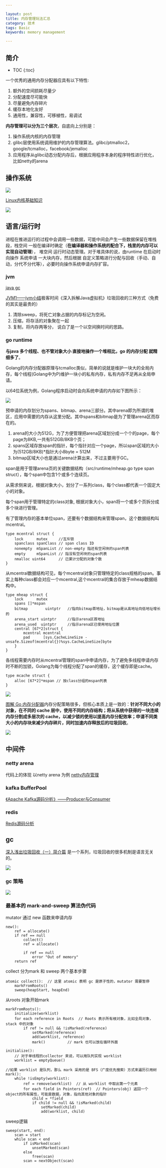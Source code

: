 ```yaml
---

layout: post
title: 内存管理玩法汇总
category: 技术
tags: Basic
keywords: memory management

---
```


## 简介

* TOC
{:toc}

一个优秀的通用内存分配器应具有以下特性:

1. 额外的空间损耗尽量少
2. 分配速度尽可能快
3. 尽量避免内存碎片
4. 缓存本地化友好
5. 通用性，兼容性，可移植性，易调试

**内存管理可以分为三个层次**，自底向上分别是：

1. 操作系统内核的内存管理
2. glibc层使用系统调用维护的内存管理算法。glibc/ptmalloc2，google/tcmalloc，facebook/jemalloc
3. 应用程序从glibc动态分配内存后，根据应用程序本身的程序特性进行优化， 比如netty的arena

## 操作系统

![](/public/upload/linux/linux_memory_management.png)

[Linux内核基础知识](http://blog.zhifeinan.top/2019/05/01/linux_kernel_basic.html)

![](/public/upload/linux/linux_virtual_address.png)

## 语言/运行时

进程在推进运行的过程中会调用一些数据，可能中间会产生一些数据保留在堆栈段，栈空间 一般在编译时确定（**在编译器和操作系统的配合下，栈里的内存可以实现自动管理**）， 堆空间 运行时动态管理。对于堆具体的说，由runtime 在启动时 向操作 系统申请 一大块内存，然后根据 自定义策略进行分配与回收（手动、自动，分代不分代等），必要时向操作系统申请内存扩容。

### jvm

[java gc](http://qiankunli.github.io/2016/06/17/gc.html)

[JVM1——jvm小结](http://qiankunli.github.io/2014/10/27/jvm.html)极客时间《深入拆解Java虚拟机》垃圾回收的三种方式（免费的其实是最贵的）

1. 清除sweep，将死亡对象占据的内存标记为空闲。
2. 压缩，将存活的对象聚在一起
3. 复制，将内存两等分， 说白了是一个以空间换时间的思路。

### go runtime

**与java 多个线程、也不管对象大小  直接地操作一个堆相比，go 的内存分配 就精细多了**。

Golang的内存分配器原理与tcmalloc类似，简单的说就是维护一块大的全局内存，每个线程(Golang中为P)维护一块小的私有内存，私有内存不足再从全局申请。

以64位系统为例，Golang程序启动时会向系统申请的内存如下图所示：

![](/public/upload/go/go_memory_layout.jpg)

预申请的内存划分为spans、bitmap、arena三部分。其中arena即为所谓的堆区，应用中需要的内存从这里分配。其中spans和bitmap是为了管理arena区而存在的。

1. arena的大小为512G，为了方便管理把arena区域划分成一个个的page，每个page为8KB,一共有512GB/8KB个页；
2. spans区域存放span的指针，每个指针对应一个page，所以span区域的大小为(512GB/8KB)*指针大小8byte = 512M
3. bitmap区域大小也是通过arena计算出来，不过主要用于GC。


span是用于管理arena页的关键数据结构（src/runtime/mheap.go type span struct），每个span中包含1个或多个连续页。

从需求侧来说，根据对象大小，划分了一系列class，每个class都代表一个固定大小的对象。

每个span用于管理特定的class对象, 根据对象大小，span将一个或多个页拆分成多个块进行管理。

有了管理内存的基本单位span，还要有个数据结构来管理span，这个数据结构叫mcentral。

    type mcentral struct {
        lock      mutex     //互斥锁
        spanclass spanClass // span class ID
        nonempty  mSpanList // non-empty 指还有空闲块的span列表
        empty     mSpanList // 指没有空闲块的span列表
        nmalloc uint64      // 已累计分配的对象个数
    }

从mcentral数据结构可见，每个mcentral对象只管理特定的class规格的span。事实上每种class都会对应一个mcentral,这个mcentral的集合存放于mheap数据结构中。

    type mheap struct {
        lock      mutex
        spans []*mspan
        bitmap        uintptr 	//指向bitmap首地址，bitmap是从高地址向低地址增长的
        arena_start uintptr		//指示arena区首地址
        arena_used  uintptr		//指示arena区已使用地址位置
        central [67*2]struct {
            mcentral mcentral
            pad      [sys.CacheLineSize - unsafe.Sizeof(mcentral{})%sys.CacheLineSize]byte
        }
    }

各线程需要内存时从mcentral管理的span中申请内存，为了避免多线程申请内存时不断的加锁，Golang为每个线程分配了span的缓存，这个缓存即是cache。

    type mcache struct {
        alloc [67*2]*mspan // 按class分组的mspan列表
    }

![](/public/upload/go/go_memory_alloc.jpg)


[图解 Go 内存分配器](https://www.infoq.cn/article/IEhRLwmmIM7-11RYaLHR)内存分配策略很多，但核心本质上是一致的：**针对不同大小的对象，在不同的 cache 层中，使用不同的内存结构；将从系统中获得的一块连续内存分割成多层次的 cache，以减少锁的使用以提高内存分配效率；申请不同类大小的内存块来减少内存碎片，同时加速内存释放后的垃圾回收**。

![](/public/upload/go/go_memory_strategy.png)

## 中间件

### netty arena

代码上的体现 以netty arena 为例 [netty内存管理](http://qiankunli.github.io/2017/04/10/network_byte_buffer.html)

### kafka BufferPool

[《Apache Kafka源码分析》——Producer与Consumer](http://qiankunli.github.io/2017/12/08/kafka_learn_1.html)

### redis

[Redis源码分析](http://qiankunli.github.io/2019/04/20/redis_source.html)

## gc

[深入浅出垃圾回收（一）简介篇](https://liujiacai.net/blog/2018/06/15/garbage-collection-intro/) 是一个系列，垃圾回收的很多机制是语言无关的。

![](/public/upload/jvm/gc.png)

### gc 策略

![](/public/upload/basic/gc_strategy.png)

### 最基本的 mark-and-sweep 算法伪代码

mutator 通过 new 函数来申请内存

    new():
        ref = allocate()
        if ref == null
            collect()
            ref = allocate()
            
            if ref == null
                error "Out of memory"
        return ref

collect 分为mark 和 sweep 两个基本步骤

    atomic collect():  // 这里 atomic 表明 gc 是原子性的，mutator 需要暂停
        markFromRoots()
        sweep(heapStart, heapEnd)

从roots 对象开始mark
        
    markFromRoots():
        initialize(worklist)
        for each reference in Roots  // Roots 表示所有根对象，比如全局对象，stack 中的对象
            if ref != null && !isMarked(reference)
                setMarked(reference)
                add(worklist, reference)
                mark()          // mark 也可以放在循环外面
                       
    initialize():
        // 对于单线程的collector 来说，可以用队列实现 worklist
        worklist = emptyQueue()

    //如果 worklist 是队列，那么 mark 采用的是 BFS（广度优先搜索）方式来遍历引用树                
    mark():
        while !isEmpty(worklist):
            ref = remove(worklist)  // 从 worklist 中取出第一个元素
            for each field in Pointers(ref)  // Pointers(obj) 返回一个object的所有属性，可能是数据，对象，指向其他对象的指针
                child = *field
                if child != null && !isMarked(child)
                    setMarked(child)
                    add(worklist, child)

sweep逻辑

    sweep(start, end):
        scan = start
        while scan < end
            if isMarked(scan)
                unsetMarked(scan)
            else
                free(scan)
            scan = nextObject(scan)
